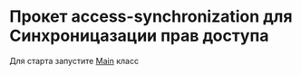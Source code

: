 # Прокет access-synchronization для Синхроницазации прав доступа
Для старта запустите [Main](https://github.com/BarracudaPff/access-synchronization/blob/master/src/main/java/Main.java) класс
